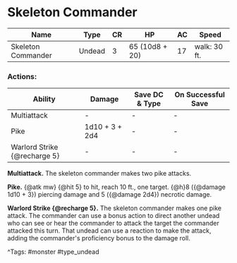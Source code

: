 # Skeleton Commander

| Name | Type | CR | HP | AC | Speed |
|------|------|----|----|----|-------|
| Skeleton Commander | Undead | 3 | 65 (10d8 + 20) | 17 | walk: 30 ft. |

### Actions:

| Ability | Damage | Save DC & Type | On Successful Save |
|---------|--------|----------------|--------------------|
| Multiattack | - | - | - |
| Pike | 1d10 + 3 + 2d4 | - | - |
| Warlord Strike {@recharge 5} | - | - | - |


**Multiattack.** The skeleton commander makes two pike attacks.

**Pike.** {@atk mw} {@hit 5} to hit, reach 10 ft., one target. {@h}8 ({@damage 1d10 + 3}) piercing damage and 5 ({@damage 2d4}) necrotic damage.

**Warlord Strike {@recharge 5}.** The skeleton commander makes one pike attack. The commander can use a bonus action to direct another undead who can see or hear the commander to attack the target the commander attacked this turn. That undead can use a reaction to make the attack, adding the commander's proficiency bonus to the damage roll.

^Tags: #monster #type_undead